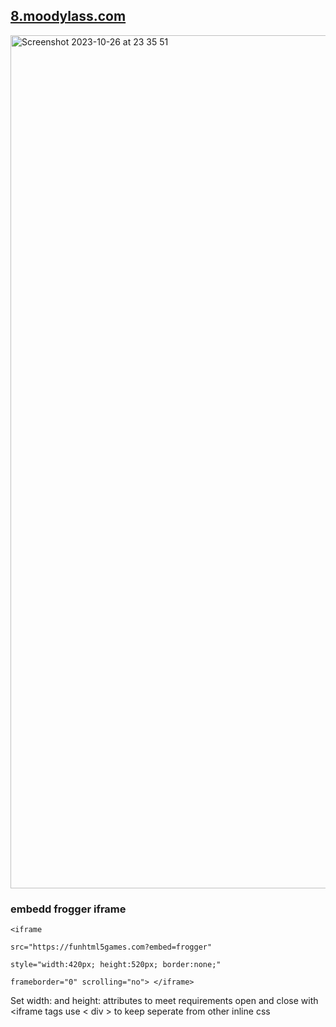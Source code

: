 ## <a href="https://8.moodylass.com">8.moodylass.com</a></hr>
<img width="1365" alt="Screenshot 2023-10-26 at 23 35 51" src="https://github.com/MoodyLass/8-Bit-Lass/assets/119916323/66b1b934-d87c-418f-ae2b-e8bec1ffe78c"><br>
### embedd frogger iframe


    <iframe 
     
    src="https://funhtml5games.com?embed=frogger" 
    
    style="width:420px; height:520px; border:none;" 
    
    frameborder="0" scrolling="no"> </iframe>

 Set width: and height: attributes to meet requirements open and close with <iframe tags use < div > to keep seperate from other inline css
    
